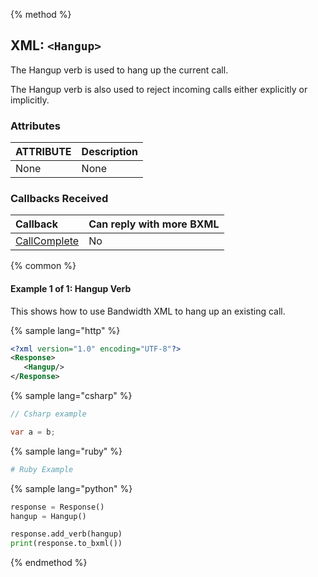 {% method %}
## XML: `<Hangup>`
The Hangup verb is used to hang up the current call.

The Hangup verb is also used to reject incoming calls either explicitly or implicitly.


### Attributes

| ATTRIBUTE | Description |
|:----------|:------------|
| None      | None        |

### Callbacks Received

| Callback                         | Can reply with more BXML |
|:---------------------------------|:-------------------------|
| [CallComplete](../callbacks/disconnect.md) | No                      |

{% common %}


#### Example 1 of 1: Hangup Verb
This shows how to use Bandwidth XML to hang up an existing call.

{% sample lang="http" %}


```XML
<?xml version="1.0" encoding="UTF-8"?>
<Response>
   <Hangup/>
</Response>
```

{% sample lang="csharp" %}

```csharp
// Csharp example

var a = b;

```


{% sample lang="ruby" %}

```ruby
# Ruby Example
```

{% sample lang="python" %}

```python
response = Response()
hangup = Hangup()

response.add_verb(hangup)
print(response.to_bxml())
```

{% endmethod %}
